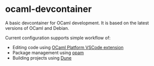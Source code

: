 # ocaml-devcontainer

A basic devcontainer for OCaml development. It is based on the latest versions of OCaml and Debian.

Current configuration supports simple workflow of:
- Editing code using [OCaml Platform VSCode extension](https://marketplace.visualstudio.com/items?itemName=ocamllabs.ocaml-platform)
- Package management using [opam](https://opam.ocaml.org)
- Building projects using [Dune](https://dune.build)
